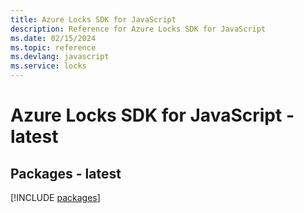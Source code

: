 ```yaml
---
title: Azure Locks SDK for JavaScript
description: Reference for Azure Locks SDK for JavaScript
ms.date: 02/15/2024
ms.topic: reference
ms.devlang: javascript
ms.service: locks
---
```

# Azure Locks SDK for JavaScript - latest
## Packages - latest
[!INCLUDE [packages](locks-index.md)]